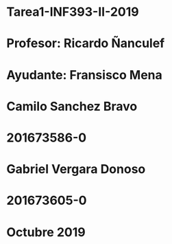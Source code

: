 # Tarea1-INF393-II-2019
# Profesor: Ricardo Ñanculef
# Ayudante: Fransisco Mena
# Camilo Sanchez Bravo
# 201673586-0
# Gabriel Vergara Donoso
# 201673605-0
# Octubre 2019
